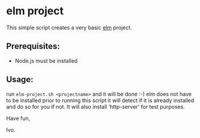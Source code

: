# elm project

This simple script creates a very basic [elm](http://elm-lang.org/) project.

## Prerequisites:

* Node.js must be installed

## Usage:

run `elm-project.sh <projectname>` and it will be done :-)
elm does not have to be installed prior to running this script it will detect if it is already installed
and do so for you if not.
It will also install 'http-server' for test purposes.

Have fun,

Ivo.

